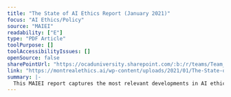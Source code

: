 ```yaml
---
title: "The State of AI Ethics Report (January 2021)"
focus: "AI Ethics/Policy"
source: "MAIEI"
readability: ["E"]
type: "PDF Article"
toolPurpose: []
toolAccessibilityIssues: []
openSource: false
sharePointUrl: "https://ocaduniversity.sharepoint.com/:b:/r/teams/Team_WeCount/Shared%20Documents/Resources%20and%20Tools/Literature%20(curated)/The-State-of-AI-Ethics-Report-January-2021.pdf?csf=1&web=1&e=lVWGDW"
link: "https://montrealethics.ai/wp-content/uploads/2021/01/The-State-of-AI-Ethics-Report-January-2021.pdf"
summary: |-
  This MAIEI report captures the most relevant developments in AI ethics as of January 2021.
---
```


